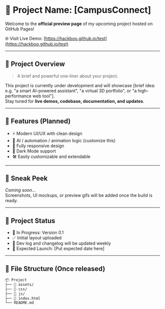 # 🚀 Project Name: [CampusConnect]

Welcome to the **official preview page** of my upcoming project hosted on GitHub Pages!

🌐 Visit Live Demo: [https://hackboo.github.io/test](https://hackboo.github.io/test)

---

## 📌 Project Overview

> A brief and powerful one-liner about your project.

This project is currently under development and will showcase [brief idea: e.g. "a smart AI-powered assistant", "a virtual 3D portfolio", or "a high-performance web tool"].  
Stay tuned for **live demos, codebase, documentation, and updates**.

---

## 🧠 Features (Planned)

- ⚡ Modern UI/UX with clean design  
- 🤖 AI / automation / animation logic (customize this)  
- 📱 Fully responsive design  
- 🌙 Dark Mode support  
- 🛠️ Easily customizable and extendable

---

## 📸 Sneak Peek

_Coming soon..._  
Screenshots, UI mockups, or preview gifs will be added once the build is ready.

---

## 🚧 Project Status

- 🔄 In Progress: Version 0.1  
- ✅ Initial layout uploaded  
- 📝 Dev log and changelog will be updated weekly  
- 📅 Expected Launch: [Put expected date here]

---

## 📁 File Structure (Once released)

```bash
📦 Project
├── 📁 assets/
├── 📁 css/
├── 📁 js/
├── 📄 index.html
└── README.md
